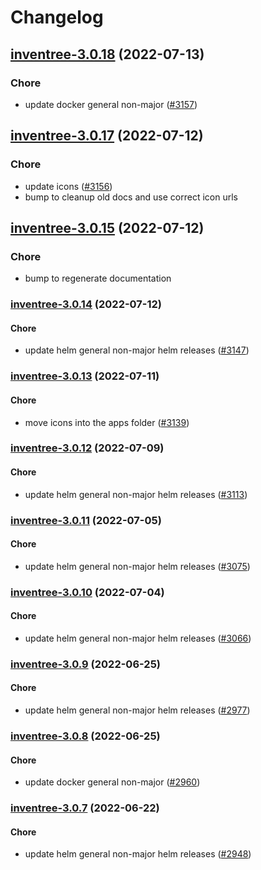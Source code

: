 # Changelog


## [inventree-3.0.18](https://github.com/truecharts/apps/compare/inventree-3.0.17...inventree-3.0.18) (2022-07-13)

### Chore

- update docker general non-major ([#3157](https://github.com/truecharts/apps/issues/3157))



## [inventree-3.0.17](https://github.com/truecharts/apps/compare/inventree-3.0.15...inventree-3.0.17) (2022-07-12)

### Chore

- update icons ([#3156](https://github.com/truecharts/apps/issues/3156))
- bump to cleanup old docs and use correct icon urls



## [inventree-3.0.15](https://github.com/truecharts/apps/compare/inventree-3.0.14...inventree-3.0.15) (2022-07-12)

### Chore

- bump to regenerate documentation



<a name="inventree-3.0.14"></a>
### [inventree-3.0.14](https://github.com/truecharts/apps/compare/inventree-3.0.13...inventree-3.0.14) (2022-07-12)

#### Chore

* update helm general non-major helm releases ([#3147](https://github.com/truecharts/apps/issues/3147))



<a name="inventree-3.0.13"></a>
### [inventree-3.0.13](https://github.com/truecharts/apps/compare/inventree-3.0.12...inventree-3.0.13) (2022-07-11)

#### Chore

* move icons into the apps folder ([#3139](https://github.com/truecharts/apps/issues/3139))



<a name="inventree-3.0.12"></a>
### [inventree-3.0.12](https://github.com/truecharts/apps/compare/inventree-3.0.11...inventree-3.0.12) (2022-07-09)

#### Chore

* update helm general non-major helm releases ([#3113](https://github.com/truecharts/apps/issues/3113))



<a name="inventree-3.0.11"></a>
### [inventree-3.0.11](https://github.com/truecharts/apps/compare/inventree-3.0.10...inventree-3.0.11) (2022-07-05)

#### Chore

* update helm general non-major helm releases ([#3075](https://github.com/truecharts/apps/issues/3075))



<a name="inventree-3.0.10"></a>
### [inventree-3.0.10](https://github.com/truecharts/apps/compare/inventree-3.0.9...inventree-3.0.10) (2022-07-04)

#### Chore

* update helm general non-major helm releases ([#3066](https://github.com/truecharts/apps/issues/3066))



<a name="inventree-3.0.9"></a>
### [inventree-3.0.9](https://github.com/truecharts/apps/compare/inventree-3.0.8...inventree-3.0.9) (2022-06-25)

#### Chore

* update helm general non-major helm releases ([#2977](https://github.com/truecharts/apps/issues/2977))



<a name="inventree-3.0.8"></a>
### [inventree-3.0.8](https://github.com/truecharts/apps/compare/inventree-3.0.7...inventree-3.0.8) (2022-06-25)

#### Chore

* update docker general non-major ([#2960](https://github.com/truecharts/apps/issues/2960))



<a name="inventree-3.0.7"></a>
### [inventree-3.0.7](https://github.com/truecharts/apps/compare/inventree-3.0.6...inventree-3.0.7) (2022-06-22)

#### Chore

* update helm general non-major helm releases ([#2948](https://github.com/truecharts/apps/issues/2948))


